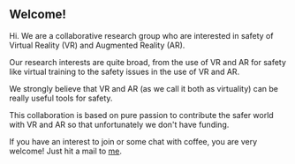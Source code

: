 ## Welcome!

Hi. We are a collaborative research group who are interested in safety of Virtual Reality (VR) and Augmented Reality (AR).

Our research interests are quite broad, from the use of VR and AR for safety like virtual training to the safety issues in the use of VR and AR.

We strongly believe that VR and AR (as we call it both as virtuality) can be really useful tools for safety.

This collaboration is based on pure passion to contribute the safer world with VR and AR so that unfortunately we don't have funding.

If you have an interest to join or some chat with coffee, you are very welcome! Just hit a mail to [me](your.jinki.jung@gmail.com).
